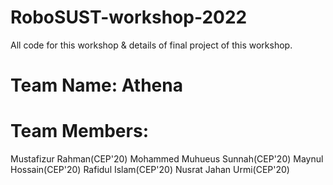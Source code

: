 # RoboSUST-workshop-2022
All code for this workshop &amp; details of final project of this workshop. 
# Team Name: Athena
# Team Members:
Mustafizur Rahman(CEP'20)
Mohammed Muhueus Sunnah(CEP'20)
Maynul Hossain(CEP'20)
Rafidul Islam(CEP'20)
Nusrat Jahan Urmi(CEP'20)
